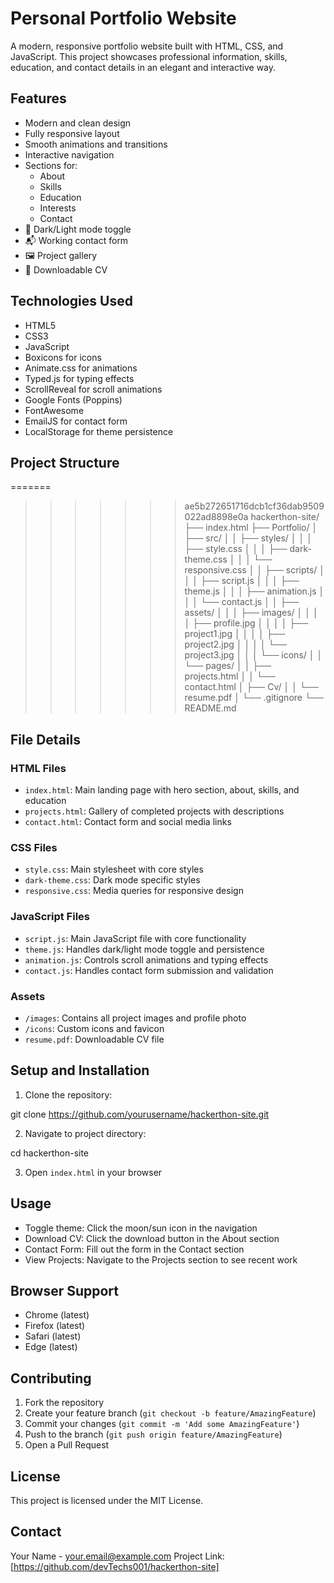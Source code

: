 # Personal Portfolio Website

A modern, responsive portfolio website built with HTML, CSS, and JavaScript. This project showcases professional information, skills, education, and contact details in an elegant and interactive way.

## Features

-  Modern and clean design
- Fully responsive layout
-  Smooth animations and transitions
-  Interactive navigation
- Sections for:
  - About
  - Skills
  - Education
  - Interests
  - Contact
- 🌙 Dark/Light mode toggle
- 📬 Working contact form
- 🖼️ Project gallery
- 📄 Downloadable CV

## Technologies Used

- HTML5
- CSS3
- JavaScript
- Boxicons for icons
- Animate.css for animations
- Typed.js for typing effects
- ScrollReveal for scroll animations
- Google Fonts (Poppins)
- FontAwesome
- EmailJS for contact form
- LocalStorage for theme persistence

## Project Structure


=======
>>>>>>> ae5b272651716dcb1cf36dab9509022ad8898e0a
hackerthon-site/
├── index.html
├── Portfolio/
│   ├── src/
│   │   ├── styles/
│   │   │   ├── style.css
│   │   │   ├── dark-theme.css
│   │   │   └── responsive.css
│   │   ├── scripts/
│   │   │   ├── script.js
│   │   │   ├── theme.js
│   │   │   ├── animation.js
│   │   │   └── contact.js
│   │   ├── assets/
│   │   │   ├── images/
│   │   │   │   ├── profile.jpg
│   │   │   │   ├── project1.jpg
│   │   │   │   ├── project2.jpg
│   │   │   │   └── project3.jpg
│   │   │   └── icons/
│   │   └── pages/
│   │       ├── projects.html
│   │       └── contact.html
│   ├── Cv/
│   │   └── resume.pdf
│   └── .gitignore
└── README.md


## File Details

### HTML Files
- `index.html`: Main landing page with hero section, about, skills, and education
- `projects.html`: Gallery of completed projects with descriptions
- `contact.html`: Contact form and social media links

### CSS Files
- `style.css`: Main stylesheet with core styles
- `dark-theme.css`: Dark mode specific styles
- `responsive.css`: Media queries for responsive design

### JavaScript Files
- `script.js`: Main JavaScript file with core functionality
- `theme.js`: Handles dark/light mode toggle and persistence
- `animation.js`: Controls scroll animations and typing effects
- `contact.js`: Handles contact form submission and validation

### Assets
- `/images`: Contains all project images and profile photo
- `/icons`: Custom icons and favicon
- `resume.pdf`: Downloadable CV file

## Setup and Installation

1. Clone the repository:

git clone https://github.com/yourusername/hackerthon-site.git


2. Navigate to project directory:

cd hackerthon-site

3. Open `index.html` in your browser

## Usage

- Toggle theme: Click the moon/sun icon in the navigation
- Download CV: Click the download button in the About section
- Contact Form: Fill out the form in the Contact section
- View Projects: Navigate to the Projects section to see recent work

## Browser Support

- Chrome (latest)
- Firefox (latest)
- Safari (latest)
- Edge (latest)

## Contributing

1. Fork the repository
2. Create your feature branch (`git checkout -b feature/AmazingFeature`)
3. Commit your changes (`git commit -m 'Add some AmazingFeature'`)
4. Push to the branch (`git push origin feature/AmazingFeature`)
5. Open a Pull Request

## License

This project is licensed under the MIT License.

## Contact

Your Name - your.email@example.com
Project Link: [https://github.com/devTechs001/hackerthon-site]

